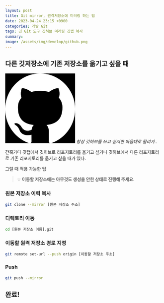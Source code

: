 ```yaml
---
layout: post
title: Git mirror, 원격저장소에 미러링 하는 법
date: 2023-04-24 23:15 +0900
categories: 개발 Git
tags: 깃 Git 도구 깃허브 미러링 깃랩 복사
summary:
image: /assets/img/develop/github.png
---
```


## 다른 깃저장소에 기존 저장소를 옮기고 싶을 때

<img class="col-md-5" src="/assets/img/develop/github.png" >
<em>항상 깃허브를 쓰고 싶지만 마음대로 될리가..</em>

간혹가다 깃랩에서 깃허브로 리포지토리를 옮기고 싶거나 깃허브에서 다른 리포지토리로 기존 리포지토리를 옮기고 싶을 때가 있다.

그럴 때 적용 가능한 팁

> 💡 **이동할 저장소에는 아무것도 생성을 안한 상태로 진행해 주세요.**

### 원본 저장소 이력 복사

```bash
git clone --mirror [원본 저장소 주소]
```

### 디렉토리 이동

```bash
cd [원본 저장소 이름].git
```

### 이동할 원격 저장소 경로 지정

```bash
git remote set-url --push origin [이동할 저장소 주소]
```

### Push

```bash
git push --mirror
```

## 완료!
